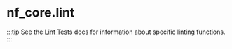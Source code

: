 # nf_core.lint

:::tip
See the [Lint Tests](../pipeline_lint_tests/index) docs for information about specific linting functions.
:::
